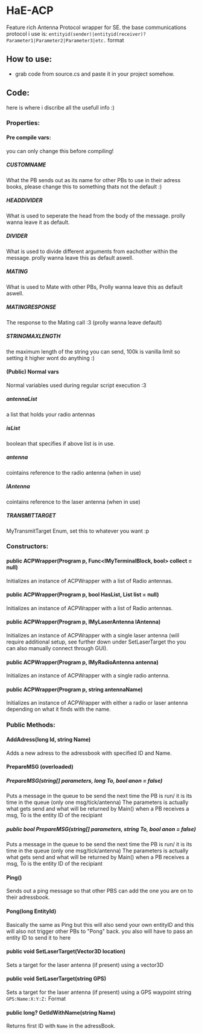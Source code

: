 # HaE-ACP
Feature rich Antenna Protocol wrapper for SE.
the base communications protocol i use is:
`entityid(sender)|entityid(receiver)?Parameter1|Parameter2|Parameter3|etc.` format


## How to use:
- grab code from source.cs and paste it in your project somehow.


## Code:
here is where i discribe all the usefull info :)

### Properties:

  
#### Pre compile vars:
  you can only change this before compiling!

##### CUSTOMNAME
  What the PB sends out as its name for other PBs to use in their adress books, please change this to something thats not the default :)
  
##### HEADDIVIDER
  What is used to seperate the head from the body of the message. prolly wanna leave it as default.

##### DIVIDER
  What is used to divide different arguments from eachother within the message. prolly wanna leave this as default aswell.
  
##### MATING
  What is used to Mate with other PBs, Prolly wanna leave this as default aswell.
  
##### MATINGRESPONSE
  The response to the Mating call :3 (prolly wanna leave default)
  
##### STRINGMAXLENGTH
  the maximum length of the string you can send, 100k is vanilla limit so setting it higher wont do anything :)




#### (Public) Normal vars
  Normal variables used during regular script execution :3
  
##### antennaList
  a list that holds your radio antennas
##### isList
  boolean that specifies if above list is in use.
  
##### antenna
  cointains reference to the radio antenna (when in use)
##### lAntenna
  cointains reference to the laser antenna (when in use)

##### TRANSMITTARGET
  MyTransmitTarget Enum, set this to whatever you want :p




### Constructors:
#### public ACPWrapper(Program p, Func<IMyTerminalBlock, bool> collect = null)
  Initializes an instance of ACPWrapper with a list of Radio antennas.
  
#### public ACPWrapper(Program p, bool HasList, List<IMyRadioAntenna> list = null)
  Initializes an instance of ACPWrapper with a list of Radio antennas.
  
#### public ACPWrapper(Program p, IMyLaserAntenna lAntenna)
  Initializes an instance of ACPWrapper with a single laser antenna (will require additional setup, see further down under SetLaserTarget tho you can also manually connect through GUI).
  
#### public ACPWrapper(Program p, IMyRadioAntenna antenna)
  Initializes an instance of ACPWrapper with a single radio antenna.
  
#### public ACPWrapper(Program p, string antennaName)
  Initializes an instance of ACPWrapper with either a radio  or laser antenna depending on what it finds with the name.
  
### Public Methods:

#### AddAdress(long Id, string Name)
  Adds a new adress to the adressbook with specified ID and Name.
  
#### PrepareMSG (overloaded)
##### PrepareMSG(string[] parameters, long To, bool anon = false)
  Puts a message in the queue to be send the next time the PB is run/ it is its time in the queue (only one msg/tick/antenna)
  The parameters is actually what gets send and what will be returned by Main() when a PB receives a msg, To is the entity ID of the recipiant

##### public bool PrepareMSG(string[] parameters, string To, bool anon = false)
  Puts a message in the queue to be send the next time the PB is run/ it is its time in the queue (only one msg/tick/antenna)
  The parameters is actually what gets send and what will be returned by Main() when a PB receives a msg, To is the entity ID of the recipiant
  
#### Ping()
  Sends out a ping message so that other PBS can add the one you are on to their adressbook.
  
#### Pong(long EntityId)
  Basically the same as Ping but this will also send your own entityID and this will also not trigger other PBs to "Pong" back. you also will have to pass an entity ID to send it to here
  
#### public void SetLaserTarget(Vector3D location)
  Sets a target for the laser antenna (if present) using a vector3D
  
#### public void SetLaserTarget(string GPS)
  Sets a target for the laser antenna (if present) using a GPS waypoint string `GPS:Name:X:Y:Z:` Format
  
#### public long? GetIdWithName(string Name)
  Returns first ID with `Name` in the adressBook.
